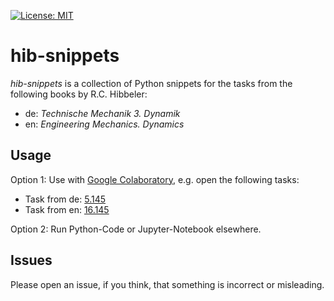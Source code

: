 [![License: MIT](https://img.shields.io/badge/License-MIT-yellow.svg)](https://opensource.org/licenses/MIT)

# hib-snippets

 *hib-snippets* is a collection of Python snippets for the tasks from the following books by R.C. Hibbeler:

 * de: *Technische Mechanik 3. Dynamik*
 * en: *Engineering Mechanics. Dynamics*

## Usage

Option 1: Use with [Google Colaboratory](https://colab.research.google.com), e.g. open the following tasks: 

* Task from de: [5.145](https://colab.research.google.com/github/kassbohm/hib-snippets/blob/master/de/ipynb/5.145.ipynb)
* Task from en: [16.145](https://colab.research.google.com/github/kassbohm/hib-snippets/blob/master/en/ipynb/16.145.ipynb)

Option 2: Run Python-Code or Jupyter-Notebook elsewhere.

## Issues
Please open an issue, if you think, that something is incorrect or misleading.
